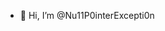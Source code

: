 - 👋 Hi, I’m @Nu11P0interExcepti0n

<!---
Nu11P0interExcepti0n/Nu11P0interExcepti0n is a ✨ special ✨ repository because its `README.md` (this file) appears on your GitHub profile.
You can click the Preview link to take a look at your changes.
--->
